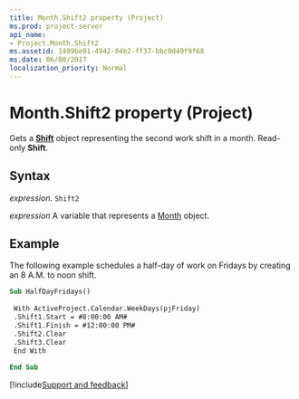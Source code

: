 ```yaml
---
title: Month.Shift2 property (Project)
ms.prod: project-server
api_name:
- Project.Month.Shift2
ms.assetid: 1499be01-4942-04b2-ff37-bbc0d49f9f68
ms.date: 06/08/2017
localization_priority: Normal
---
```



# Month.Shift2 property (Project)

Gets a  **[Shift](Project.Shift.md)** object representing the second work shift in a month. Read-only **Shift**.


## Syntax

_expression_. `Shift2`

_expression_ A variable that represents a [Month](./Project.Month.md) object.


## Example

The following example schedules a half-day of work on Fridays by creating an 8 A.M. to noon shift.


```vb
Sub HalfDayFridays() 
 
 With ActiveProject.Calendar.WeekDays(pjFriday) 
 .Shift1.Start = #8:00:00 AM# 
 .Shift1.Finish = #12:00:00 PM# 
 .Shift2.Clear 
 .Shift3.Clear 
 End With 
 
End Sub
```

[!include[Support and feedback](~/includes/feedback-boilerplate.md)]